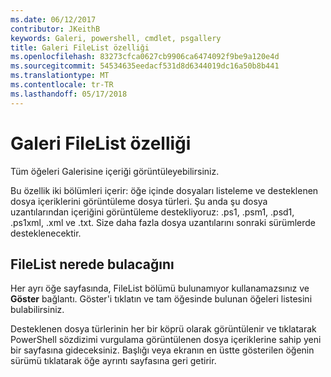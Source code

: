 ```yaml
---
ms.date: 06/12/2017
contributor: JKeithB
keywords: Galeri, powershell, cmdlet, psgallery
title: Galeri FileList özelliği
ms.openlocfilehash: 83273cfca0627cb9906ca6474092f9be9a120e4d
ms.sourcegitcommit: 54534635eedacf531d8d6344019dc16a50b8b441
ms.translationtype: MT
ms.contentlocale: tr-TR
ms.lasthandoff: 05/17/2018
---
```

# <a name="filelist-feature-in-the-gallery"></a>Galeri FileList özelliği

Tüm öğeleri Galerisine içeriği görüntüleyebilirsiniz.

Bu özellik iki bölümleri içerir: öğe içinde dosyaları listeleme ve desteklenen dosya içeriklerini görüntüleme dosya türleri. Şu anda şu dosya uzantılarından içeriğini görüntüleme destekliyoruz: .ps1, .psm1, .psd1, .ps1xml, .xml ve .txt. Size daha fazla dosya uzantılarını sonraki sürümlerde desteklenecektir.

## <a name="where-to-find-filelist"></a>FileList nerede bulacağını

Her ayrı öğe sayfasında, FileList bölümü bulunamıyor kullanamazsınız ve **Göster** bağlantı. Göster'i tıklatın ve tam öğesinde bulunan öğeleri listesini bulabilirsiniz.

Desteklenen dosya türlerinin her bir köprü olarak görüntülenir ve tıklatarak PowerShell sözdizimi vurgulama görüntülenen dosya içeriklerine sahip yeni bir sayfasına gideceksiniz. Başlığı veya ekranın en üstte gösterilen öğenin sürümü tıklatarak öğe ayrıntı sayfasına geri getirir.